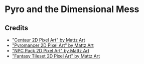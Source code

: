 # Pyro and the Dimensional Mess

## Credits

- ["Centaur 2D Pixel Art" by Mattz Art](https://xzany.itch.io/centaur-2d-pixel-art)
- ["Pyromancer 2D Pixel Art" by Mattz Art](https://xzany.itch.io/pyromancer-2d-pixel-art)
- ["NPC Pack 2D Pixel Art" by Mattz Art](https://xzany.itch.io/npc-characters-2d-pixel-art)
- ["Fantasy Tileset 2D Pixel Art" by Mattz Art](https://xzany.itch.io/fantasy-tileset-2d-pixel-art)
